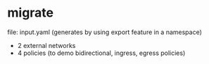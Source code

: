 # migrate

file: input.yaml (generates by using export feature in a namespace) 

- 2 external networks 
- 4 policies (to demo bidirectional, ingress, egress policies) 

